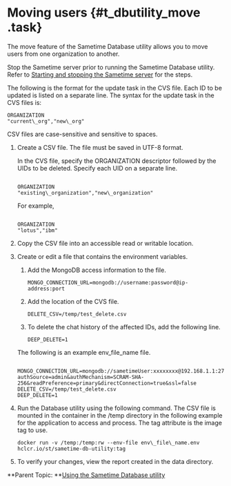 # Moving users {#t_dbutility_move .task}

The move feature of the Sametime Database utility allows you to move users from one organization to another.

Stop the Sametime server prior to running the Sametime Database utility. Refer to [Starting and stopping the Sametime server](starting_and_stopping_servers.md) for the steps.

The following is the format for the update task in the CVS file. Each ID to be updated is listed on a separate line. The syntax for the update task in the CVS files is:

``` {#codeblock_hnz_1bs_ryb}
ORGANIZATION
"current\_org","new\_org"
```

CSV files are case-sensitive and sensitive to spaces.

1.  Create a CSV file. The file must be saved in UTF-8 format.

    In the CVS file, specify the ORGANIZATION descriptor followed by the UIDs to be deleted. Specify each UID on a separate line.

    ``` {#codeblock_h5c_d2s_ryb}
    
    ORGANIZATION
    "existing\_organization","new\_organization"
    ```

    For example,

    ``` {#codeblock_hgk_k2s_ryb}
    
    ORGANIZATION
    "lotus","ibm" 
    ```

2.  Copy the CSV file into an accessible read or writable location.

3.  Create or edit a file that contains the environment variables.

    1.  Add the MongoDB access information to the file.

        ``` {#codeblock_exm_trr_ryb}
        MONGO_CONNECTION_URL=mongodb://username:password@ip-address:port​
        ```

    2.  Add the location of the CVS file.

        ``` {#codeblock_all_xrr_ryb}
        DELETE_CSV=/temp/test_delete.csv
        ```

    3.  To delete the chat history of the affected IDs, add the following line.

        ``` {#codeblock_q5h_1sr_ryb}
        DEEP_DELETE=1
        ```

    The following is an example env\_file\_name file.

    ``` {#codeblock_k4g_qgx_ryb}
    
    MONGO_CONNECTION_URL=mongodb://sametimeUser:xxxxxxxx@192.168.1.1:27017/admin?authSource=admin&authMechanism=SCRAM-SHA-256&readPreference=primary&directConnection=true&ssl=false
    DELETE_CSV=/temp/test_delete.csv
    DEEP_DELETE=1
    ```

4.  Run the Database utility using the following command. The CSV file is mounted in the container in the /temp directory in the following example for the application to access and process. The tag attribute is the image tag to use.

    ``` {#codeblock_ub4_5nk_nvb}
    docker run -v /temp:/temp:rw --env-file env\_file\_name.env hclcr.io/st/sametime-db-utility:tag
    ```

5.  To verify your changes, view the report created in the data directory.


**Parent Topic:  **[Using the Sametime Database utility](c_dbutility.md)

